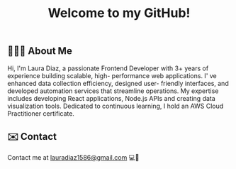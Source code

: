 

<body>

  <header>
    <h1>Welcome to my GitHub!</h1>
  </header>

  <section>
    <h2>👩🏽‍💻 About Me</h2>
    <p>
      Hi, I'm Laura Diaz, a passionate Frontend Developer with 3+ years of experience building scalable, high-
      performance web applications. I'
      ve enhanced data collection efficiency, designed user-
      friendly interfaces, and developed automation services that streamline operations. My
      expertise includes developing React applications, Node.js APIs and creating data
      visualization tools. Dedicated to continuous learning, I hold an AWS Cloud Practitioner
      certificate.
    </p>
  </section>



  <section>
    <h2>✉️ Contact</h2>
    <p>
      Contact me at <a href="mailto:lauradiaz1586@gmail.com">lauradiaz1586@gmail.com</a> 💻🚀
    </p>
  </section>

</body>





  
 
</div> 
